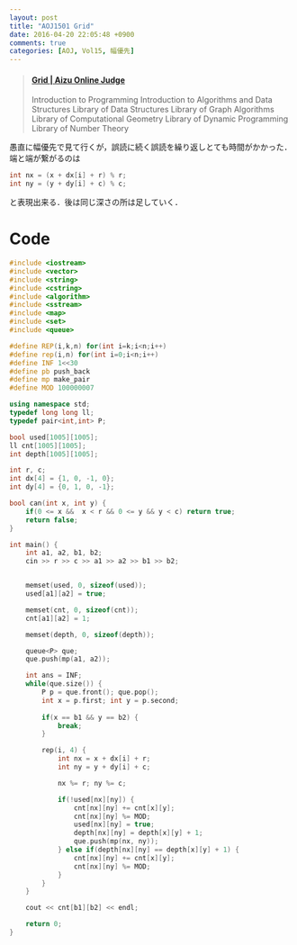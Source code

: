 ```yaml
---
layout: post
title: "AOJ1501 Grid"
date: 2016-04-20 22:05:48 +0900
comments: true
categories: [AOJ, Vol15, 幅優先]
---
```


<blockquote class="embedly-card" data-card-key="39deea93f79745829254c0652225a544" data-card-controls="0" data-card-branding="0" data-card-type="article-full"><h4><a href="http://judge.u-aizu.ac.jp/onlinejudge/description.jsp?id=1501">Grid | Aizu Online Judge</a></h4><p>Introduction to Programming Introduction to Algorithms and Data Structures Library of Data Structures Library of Graph Algorithms Library of Computational Geometry Library of Dynamic Programming Library of Number Theory</p></blockquote>
<script async src="//cdn.embedly.com/widgets/platform.js" charset="UTF-8"></script>

<!-- more -->

愚直に幅優先で見て行くが，誤読に続く誤読を繰り返しとても時間がかかった．端と端が繋がるのは

```cpp
int nx = (x + dx[i] + r) % r;
int ny = (y + dy[i] + c) % c;
```

と表現出来る．後は同じ深さの所は足していく．

# Code

```cpp
#include <iostream>
#include <vector>
#include <string>
#include <cstring>
#include <algorithm>
#include <sstream>
#include <map>
#include <set>
#include <queue>

#define REP(i,k,n) for(int i=k;i<n;i++)
#define rep(i,n) for(int i=0;i<n;i++)
#define INF 1<<30
#define pb push_back
#define mp make_pair
#define MOD 100000007

using namespace std;
typedef long long ll;
typedef pair<int,int> P;

bool used[1005][1005];
ll cnt[1005][1005];
int depth[1005][1005];

int r, c;
int dx[4] = {1, 0, -1, 0};
int dy[4] = {0, 1, 0, -1};

bool can(int x, int y) {
	if(0 <= x &&  x < r && 0 <= y && y < c) return true;
	return false;
}

int main() {
	int a1, a2, b1, b2;
	cin >> r >> c >> a1 >> a2 >> b1 >> b2;


	memset(used, 0, sizeof(used));
	used[a1][a2] = true;

	memset(cnt, 0, sizeof(cnt));
	cnt[a1][a2] = 1;

	memset(depth, 0, sizeof(depth));

	queue<P> que;
	que.push(mp(a1, a2));

	int ans = INF;
	while(que.size()) {
		P p = que.front(); que.pop();
		int x = p.first; int y = p.second;
		
		if(x == b1 && y == b2) {
			break;
		}

		rep(i, 4) {
			int nx = x + dx[i] + r;
			int ny = y + dy[i] + c;

			nx %= r; ny %= c;

			if(!used[nx][ny]) {
				cnt[nx][ny] += cnt[x][y];
				cnt[nx][ny] %= MOD;
				used[nx][ny] = true;
				depth[nx][ny] = depth[x][y] + 1;
				que.push(mp(nx, ny));
			} else if(depth[nx][ny] == depth[x][y] + 1) {
				cnt[nx][ny] += cnt[x][y];
				cnt[nx][ny] %= MOD;
			}
		}
	}

	cout << cnt[b1][b2] << endl;

	return 0;
}
```

